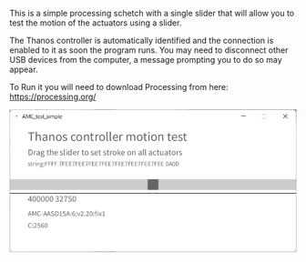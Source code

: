 This is a simple processing schetch with a single slider that will allow you to test the motion of the actuators using a slider.

The Thanos controller is automatically identified and the connection is enabled to it as soon the program runs. 
You may need to disconnect other USB devices from the computer, a message prompting you to do so may appear.

To Run it you will need to download Processing from here:
https://processing.org/



![Alt Text](https://github.com/tronicgr/AMC-AASD15A-Firmware/blob/master/Thanos-utility/Thanos-motion-test-simple/Thanos_motion_test_simple.jpg)

